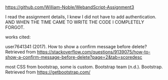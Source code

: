 https://github.com/William-Noble/WebandScript-Assignment3

I read the assignment details, I knew I did not have to add authentication. AND WHEN THE TIME CAME TO WRITE THE CODE I COMPLETELY FORGOT.

works cited:

user7641341 (2017). How to show a confirm message before delete? Retrieved from https://stackoverflow.com/questions/9139075/how-to-show-a-confirm-message-before-delete?page=2&tab=scoredesc

most CSS from bootstrap, some is custom.
Bootstrap team (n.d.). Bootstrap. Retrieved from https://getbootstrap.com/